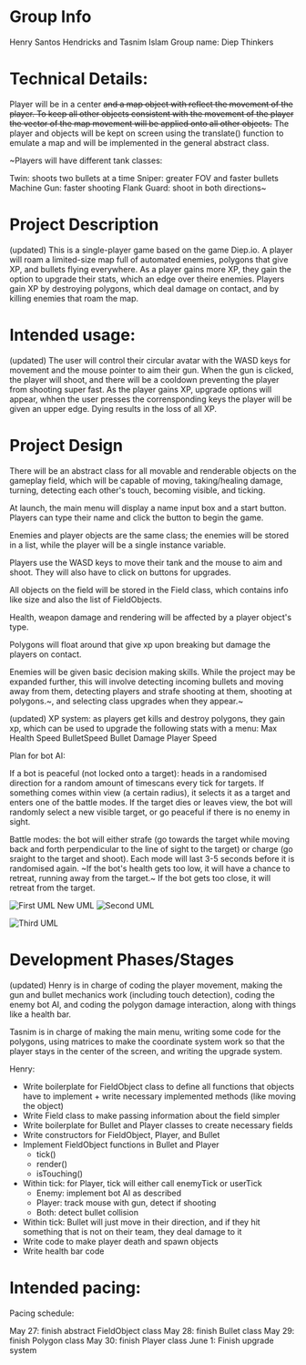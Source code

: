 
# Group Info
Henry Santos Hendricks and Tasnim Islam
Group name: Diep Thinkers

# Technical Details:
Player will be in a center ~~and a map object with reflect the movement of the player. To keep all other objects consistent with the movement of the player the vector of the map movement will be applied onto all other objects.~~ The player and objects will be kept on screen using the translate() function to emulate a map and will be implemented in the general abstract class.

~Players will have different tank classes:

Twin: shoots two bullets at a time
Sniper: greater FOV and faster bullets
Machine Gun: faster shooting
Flank Guard: shoot in both directions~

# Project Description

(updated) This is a single-player game based on the game Diep.io. A player will roam a limited-size map full of automated enemies, polygons that give XP, and bullets flying everywhere. As a player gains more XP, they gain the option to upgrade their stats, which an edge over theire enemies. Players gain XP by destroying polygons, which deal damage on contact, and by killing enemies that roam the map.

# Intended usage:

(updated) The user will control their circular avatar with the WASD keys for movement and the mouse pointer to aim their gun. When the gun is clicked, the player will shoot, and there will be a cooldown preventing the player from shooting super fast. As the player gains XP, upgrade options will appear, whhen the user presses the corrensponding keys the player will be given an upper edge. Dying results in the loss of all XP.

# Project Design

There will be an abstract class for all movable and renderable objects on the gameplay field, which will be capable of moving, taking/healing damage, turning, detecting each other's touch, becoming visible, and ticking.

At launch, the main menu will display a name input box and a start button. Players can type their name and click the button to begin the game.

Enemies and player objects are the same class; the enemies will be stored in a list, while the player will be a single instance variable.

Players use the WASD keys to move their tank and the mouse to aim and shoot. They will also have to click on buttons for upgrades.

All objects on the field will be stored in the Field class, which contains info like size and also the list of FieldObjects.

Health, weapon damage and rendering will be affected by a player object's type.

Polygons will float around that give xp upon breaking but damage the players on contact.

Enemies will be given basic decision making skills. While the project may be expanded further, this will involve detecting incoming bullets and moving away from them, detecting players and strafe shooting at them, shooting at polygons.~, and selecting class upgrades when they appear.~

(updated) XP system: as players get kills and destroy polygons, they gain xp, which can be used to upgrade the following stats with a menu:
Max Health
Speed
BulletSpeed
Bullet Damage
Player Speed

Plan for bot AI:

If a bot is peaceful (not locked onto a target): heads in a randomised direction for a random amount of timescans every tick for targets. If something comes within view (a certain radius), it selects it as a target and enters one of the battle modes. If the target dies or leaves view, the bot will randomly select a new visible target, or go peaceful if there is no enemy in sight.

Battle modes: the bot will either strafe (go towards the target while moving back and forth perpendicular to the line of sight to the target) or charge (go sraight to the target and shoot). Each mode will last 3-5 seconds before it is randomised again. ~If the bot's health gets too low, it will have a chance to retreat, running away from the target.~ If the bot gets too close, it will retreat from the target.

![First UML](Prototype0-1.PNG)
New UML
![Second UML](Prototype.PNG)

![Third UML](https://github.com/user-attachments/assets/46e4d337-333f-495f-88d5-9a98e3c6c13e)

# Development Phases/Stages
(updated) Henry is in charge of coding the player movement, making the gun and bullet mechanics work (including touch detection), coding the enemy bot AI, and coding the polygon damage interaction, along with things like a health bar.

Tasnim is in charge of making the main menu, writing some code for the polygons, using matrices to make the coordinate system work so that the player stays in the center of the screen, and writing the upgrade system.

Henry:

- Write boilerplate for FieldObject class to define all functions that objects have to implement + write necessary implemented methods (like moving the object)
- Write Field class to make passing information about the field simpler
- Write boilerplate for Bullet and Player classes to create necessary fields
- Write constructors for FieldObject, Player, and Bullet
- Implement FieldObject functions in Bullet and Player
    - tick()
    - render()
    - isTouching()
- Within tick: for Player, tick will either call enemyTick or userTick
    - Enemy: implement bot AI as described
    - Player: track mouse with gun, detect if shooting
    - Both: detect bullet collision
- Within tick: Bullet will just move in their direction, and if they hit something that is not on their team, they deal damage to it
- Write code to make player death and spawn objects
- Write health bar code


# Intended pacing:

Pacing schedule:

May 27: finish abstract FieldObject class
May 28: finish Bullet class
May 29: finish Polygon class
May 30: finish Player class
June 1: Finish upgrade system

